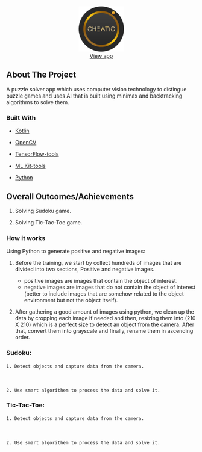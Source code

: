 <!-- PROJECT LOGO -->
<br />
<p align="center">
  <a href="https://play.google.com/store/apps/details?id=com.hostile.cheatic">
    <img src="images/logo.png" width="120px" height="120px" alt="CFlix Logo">
  </a>
  
  <br />
    <a href="https://play.google.com/store/apps/details?id=com.hostile.cheatic">View app</a>


<!-- ABOUT THE PROJECT -->
## About The Project

A puzzle solver app which uses computer vision technology to distingue puzzle games and uses AI that is built using minimax and backtracking algorithms to solve them.

### Built With

* [Kotlin](https://kotlinlang.org)
* [OpenCV](https://opencv.org)
* [TensorFlow-tools](https://www.tensorflow.org)
* [ML Kit-tools](https://developers.google.com/ml-kit)
* [Python](https://www.python.org)


    <!-- Outcomes -->
## Overall Outcomes/Achievements
  
  1. Solving Sudoku game.    
  
  2. Solving Tic-Tac-Toe game.
  
### How it works
  <div>
  <summary>Using Python to generate positive and negative images:</summary>
  <ol>
    <li>
      <p>Before the training, we start by collect hundreds of images that are divided into two sections, Positive and negative images.</p>
      <ul>
        <li>positive images are images that contain the object of interest.</li>
        <li>negative images are images that do not contain the object of interest (better to include images that are somehow related to the object environment but not the object itself).</li>
      </ul>
    </li>
    <li><p>After gathering a good amount of images using python, we clean up the data by cropping each image if needed and then, resizing them into (210 X 210) which is a perfect size to detect an object from the camera. After that, convert them into grayscale and finally, rename them in ascending order.</p></li>
  </ol>
  
    
</div>
  
  ### Sudoku:
  
    1. Detect objects and capture data from the camera.



    2. Use smart algorithem to process the data and solve it.
  
    
  ### Tic-Tac-Toe:
  
    1. Detect objects and capture data from the camera.



    2. Use smart algorithem to process the data and solve it.
